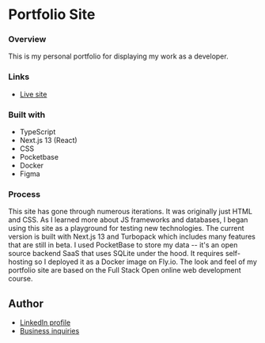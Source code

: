 # Portfolio Site

### Overview

This is my personal portfolio for displaying my work as a developer. 

### Links

- [Live site](https://dominicgerman.com)

### Built with

- TypeScript
- Next.js 13 (React)
- CSS
- Pocketbase
- Docker
- Figma

### Process

This site has gone through numerous iterations. It was originally just HTML and CSS. As I learned more about JS frameworks and databases, I began using this site as a playground for testing new technologies. The current version is built with Next.js 13 and Turbopack which includes many features that are still in beta. I used PocketBase to store my data -- it's an open source backend SaaS that uses SQLite under the hood. It requires self-hosting so I deployed it as a Docker image on Fly.io. The look and feel of my portfolio site are based on the Full Stack Open online web development course.  

## Author

- [LinkedIn profile](https://www.linkedin.com/in/dominic-german/)
- [Business inquiries](https://www.kodadesigns.dev)
